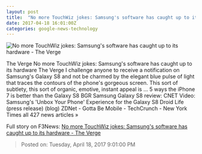 ```yaml
---
layout: post
title:  "No more TouchWiz jokes: Samsung's software has caught up to its hardware - The Verge"
date: 2017-04-18 16:01:00Z
categories: google-news-technology
---
```


![No more TouchWiz jokes: Samsung's software has caught up to its hardware - The Verge](https://cdn0.vox-cdn.com/thumbor/tSPrG2uQ-LAi-633aPxITr8fFZg=/0x186:2040x1334/1600x900/cdn0.vox-cdn.com/uploads/chorus_image/image/54317415/vpavic_220317_1557_0239_v2.0.0.jpg)

The Verge No more TouchWiz jokes: Samsung's software has caught up to its hardware The Verge I challenge anyone to receive a notification on Samsung's Galaxy S8 and not be charmed by the elegant blue pulse of light that traces the contours of the phone's gorgeous screen. This sort of subtlety, this sort of organic, emotive, instant appeal is ... 5 ways the iPhone 7 is better than the Galaxy S8 BGR Samsung Galaxy S8 review: CNET Video: Samsung's 'Unbox Your Phone' Experience for the Galaxy S8 Droid Life (press release) (blog) ZDNet - Gotta Be Mobile - TechCrunch - New York Times all 427 news articles »


Full story on F3News: [No more TouchWiz jokes: Samsung's software has caught up to its hardware - The Verge](http://www.f3nws.com/n/xGYpEH)

> Posted on: Tuesday, April 18, 2017 9:01:00 PM
